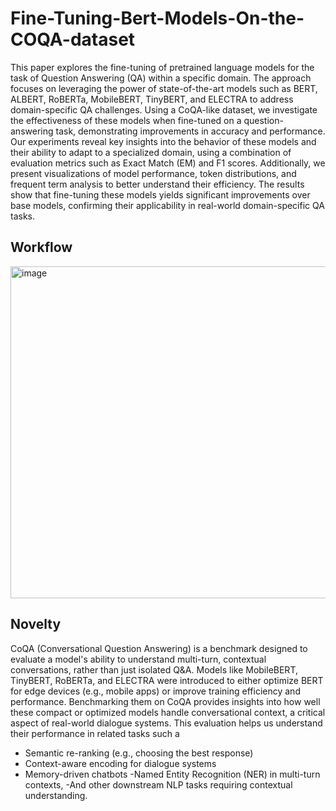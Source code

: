 # Fine-Tuning-Bert-Models-On-the-COQA-dataset
This paper explores the fine-tuning of pretrained
language models for the task of Question Answering (QA)
within a specific domain. The approach focuses on leveraging
the power of state-of-the-art models such as BERT, ALBERT,
RoBERTa, MobileBERT, TinyBERT, and ELECTRA to address
domain-specific QA challenges. Using a CoQA-like dataset, we
investigate the effectiveness of these models when fine-tuned
on a question-answering task, demonstrating improvements in
accuracy and performance. Our experiments reveal key insights
into the behavior of these models and their ability to adapt to a
specialized domain, using a combination of evaluation metrics
such as Exact Match (EM) and F1 scores. Additionally, we
present visualizations of model performance, token distributions,
and frequent term analysis to better understand their efficiency.
The results show that fine-tuning these models yields significant
improvements over base models, confirming their applicability in
real-world domain-specific QA tasks.

## Workflow 
<img width="700" height="531" alt="image" src="https://github.com/user-attachments/assets/5d122c6d-df3a-4116-87f8-8236284a86b2" />

## Novelty 
CoQA (Conversational Question Answering) is a benchmark designed to evaluate a model's ability to understand multi-turn, contextual conversations, rather than just isolated Q&A.
Models like MobileBERT, TinyBERT, RoBERTa, and ELECTRA were introduced to either optimize BERT for edge devices (e.g., mobile apps) or improve training efficiency and performance.
Benchmarking them on CoQA provides insights into how well these compact or optimized models handle conversational context, a critical aspect of real-world dialogue systems.
This evaluation helps us understand their performance in related tasks such a
- Semantic re-ranking (e.g., choosing the best response)
- Context-aware encoding for dialogue systems
- Memory-driven chatbots
-Named Entity Recognition (NER) in multi-turn contexts,
-And other downstream NLP tasks requiring contextual understanding. 



